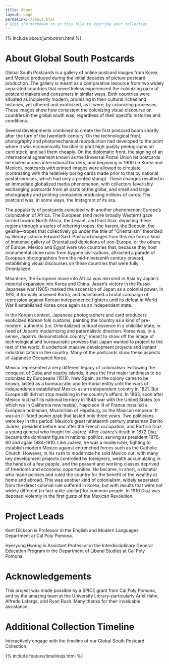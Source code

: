 ```yaml
---
title: About
layout: page
permalink: /about.html
# Edit the markdown on in this file to describe your collection
---
```


{% include about/jumbotron.html %}

# About Global South Postcards

Global South Postcards is a gallery of online postcard images from Korea and Mexico produced during the initial decades of picture postcard production. The gallery is meant as a comparative resource from two widely separated countries that nevertheless experienced the colonizing gaze of postcard makers and consumers in similar ways. Both countries were situated as incipiently modern, promising in their cultural riches and histories, yet othered and exoticized, as it were, by colonizing processes. These images show how consistent the colonizing visual discourse on countries in the global south was, regardless of their specific histories and conditions.
 
Several developments combined to create the first postcard boom shortly after the turn of the twentieth century. On the technological front, photography and photomechanical reproduction had developed to the point where it was economically feasible to print high quality photographs on card stock, and sell them cheaply. On the diplomatic front, the signing of an international agreement known as the Universal Postal Union let postcards be mailed across international borders, and beginning in 1900 (in Korea and Mexico), postcards with printed images were allowed to circulate (contrasting with the relatively boring cards made prior to that by national postal services, which had only a printed stamp). These changes resulted in an immediate globalized media phenomenon, with collectors feverishly exchanging postcards from all parts of the globe, and small and large photography and printing companies producing millions of cards. The postcard was, in some ways, the Instagram of its era. 

The popularity of postcards coincided with another phenomenon: Europe’s colonization of Africa. The European (and more broadly Western) gaze turned toward North Africa, the Levant, and East Asia, depicting these regions through a series of othering tropes: the harem, the Bedouin, the geisha—tropes that collectively go under the title of “Orientalism” theorized by literary scholar Edward Said. Postcard images from this era form a kind of immense gallery of Orientalized depictions of non-Europe, or the others of Europe. Mexico and Egypt were two countries that, because they host monumental stone ruins from bygone civilizations, attracted a parade of European photographers from the mid-nineteenth century onward, establishing visual discourses on these countries that were fully Orientalized.  
 
Meantime, the European move into Africa was mirrored in Asia by Japan’s imperial expansion into Korea and China. Japan’s victory in the Russo-Japanese war (1905) marked the ascension of Japan as a colonial power. In 1910, it formally annexed Korea, and maintained a brutal campaign of repression against Korean independence fighters until its defeat in World War II established Korea once again as an independent state.
 
In the Korean context, Japanese photographers and card producers exoticized Korean folk customs, painting the country as a kind of pre-modern, authentic (i.e. Orientalized) cultural essence in a childlike state, in need of Japan’s modernizing and paternalistic direction. Korea was, in a sense, Japan’s ‘demonstration country’, meant to show off the image of technological and bureaucratic prowess that Japan wanted to project to the rest of the world. It undertook massive development projects and instant industrialization in the country. Many of the postcards show these aspects of Japanese Occupied Korea.
 
Mexico represented a very different legacy of colonialism. Following the conquest of Cuba and nearby islands, it was the first major landmass to be colonized by Europeans (1519). New Spain, as the colony came to be known, lasted as a bureaucratic and territorial entity until the wars of independence established Mexico as an independent country in 1821. But Europe still did not stop meddling in the country’s affairs. In 1863, soon after Mexico lost half its national territory in 1848 war with the United States (on which we in California now reside), Napoleon III of France installed a European nobleman, Maximillian of Hapsburg, as the Mexican emperor. It was an ill-fated power grab that lasted only three years. Two politicians were key in this period: Mexico’s great nineteenth century statesman Benito Juárez, president before and after the French occupation, and Porfirio Díaz, a young general who fought for Juárez. After Juárez’s death in 1872 Díaz became the dominant figure in national politics, serving as president 1876-80 and again 1884-1910. Like Juárez, he was a modernizer, fighting to establish modern Mexico against entrenched forces such as the Catholic Church. However, in his rush to modernize he sold Mexico out, with many key development projects controlled by foreigners, wealth accumulating in the hands of a few people, and the peasant and working classes deprived of freedoms and economic opportunities. He became, in short, a dictator who made policies and ruled the country for the benefit of the wealthy at home and abroad. This was another kind of colonialism, widely separated from the direct colonial rule suffered in Korea, but with results that were not widely different (in fact quite similar) for common people. In 1910 Díaz was deposed violently in the first gusts of the Mexican Revolution.

# Project Leads

Kent Dickson is Professor in the English and Modern Languages Department at Cal Poly Pomona.

Hyeryung Hwang is Assistant Professor in the Interdisciplinary General Education Program in the Department of Liberal Studies at Cal Poly Pomona.

# Acknowledgements

This project was made possible by a SPICE grant from Cal Poly Pomona, and by the amazing team at the University Library–particularly Ariel Hahn, Alfredo Lafarga, and Ryan Rush. Many thanks for their invaluable assistance.

# Additional Collection Timeline

Interactively engage with the timeline of our Global South Postcard Collection. 

{% include feature/timelinejs.html %}

